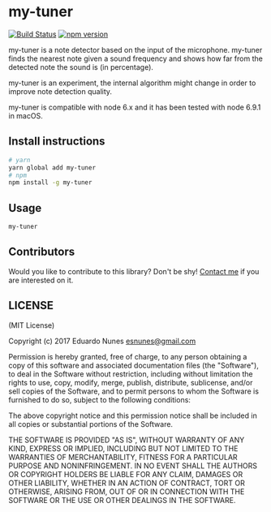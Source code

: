 # my-tuner

[![Build Status](https://travis-ci.org/esnunes/my-tuner.svg?branch=master)](https://travis-ci.org/esnunes/my-tuner)
[![npm version](https://badge.fury.io/js/my-tuner.svg)](http://badge.fury.io/js/my-tuner)

my-tuner is a note detector based on the input of the microphone. my-tuner finds the nearest note given a sound frequency and shows how far from the detected note the sound is (in percentage).

my-tuner is an experiment, the internal algorithm might change in order to improve note detection quality.

my-tuner is compatible with node 6.x and it has been tested with node 6.9.1 in macOS.

## Install instructions

```bash
# yarn
yarn global add my-tuner
# npm
npm install -g my-tuner
```

## Usage

```bash
my-tuner
```

## Contributors

Would you like to contribute to this library? Don't be shy! [Contact me](mailto:esnunes@gmail.com) if you are interested on it.

## LICENSE

(MIT License)

Copyright (c) 2017 Eduardo Nunes <esnunes@gmail.com>

Permission is hereby granted, free of charge, to any person obtaining a copy
of this software and associated documentation files (the "Software"), to deal
in the Software without restriction, including without limitation the rights
to use, copy, modify, merge, publish, distribute, sublicense, and/or sell
copies of the Software, and to permit persons to whom the Software is
furnished to do so, subject to the following conditions:

The above copyright notice and this permission notice shall be included in
all copies or substantial portions of the Software.

THE SOFTWARE IS PROVIDED "AS IS", WITHOUT WARRANTY OF ANY KIND, EXPRESS OR
IMPLIED, INCLUDING BUT NOT LIMITED TO THE WARRANTIES OF MERCHANTABILITY,
FITNESS FOR A PARTICULAR PURPOSE AND NONINFRINGEMENT. IN NO EVENT SHALL THE
AUTHORS OR COPYRIGHT HOLDERS BE LIABLE FOR ANY CLAIM, DAMAGES OR OTHER
LIABILITY, WHETHER IN AN ACTION OF CONTRACT, TORT OR OTHERWISE, ARISING FROM,
OUT OF OR IN CONNECTION WITH THE SOFTWARE OR THE USE OR OTHER DEALINGS IN
THE SOFTWARE.

